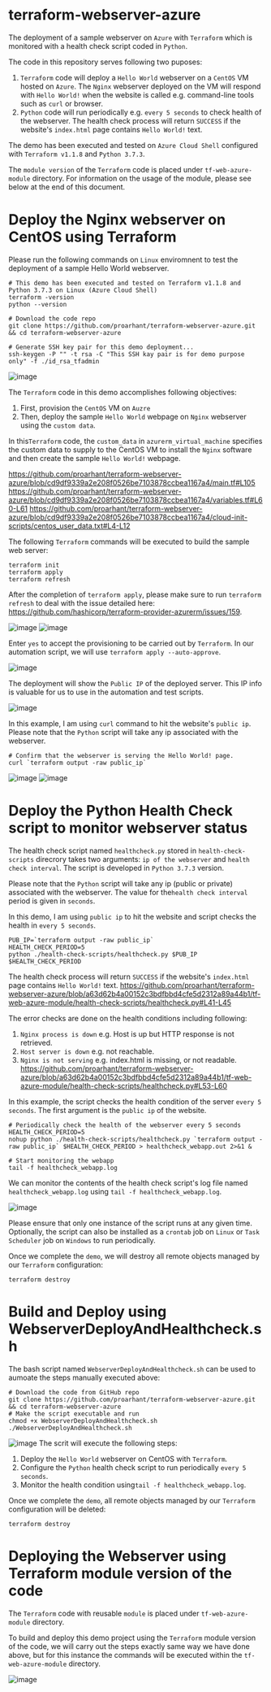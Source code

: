 # terraform-webserver-azure
The deployment of a sample webserver on `Azure` with `Terraform` which is monitored with a health check script coded in `Python`.

The code in this repository serves following two puposes:
1. `Terraform` code will deploy a `Hello World` webserver on a `CentOS` VM hosted on `Azure`. The `Nginx` webserver deployed on the VM  will respond with `Hello World!` when the website is called e.g. command-line tools such as `curl` or browser.
2. `Python` code will run periodically e.g. `every 5 seconds` to check health of the webserver. The health check process will return `SUCCESS` if the website's `index.html` page contains `Hello World!` text.

The demo has been executed and tested on `Azure Cloud Shell` configured with `Terraform v1.1.8` and `Python 3.7.3`.

The `module version` of the `Terraform` code is placed under `tf-web-azure-module` directory. For information on the usage of the module, please see below at the end of this document.

# Deploy the Nginx webserver on CentOS using Terraform

Please run the following commands on `Linux` enviromnent to test the deployment of a sample Hello World webserver.

```
# This demo has been executed and tested on Terraform v1.1.8 and Python 3.7.3 on Linux (Azure Cloud Shell)
terraform -version
python --version

# Download the code repo
git clone https://github.com/proarhant/terraform-webserver-azure.git && cd terraform-webserver-azure

# Generate SSH key pair for this demo deployment...
ssh-keygen -P "" -t rsa -C "This SSH kay pair is for demo purpose only" -f ./id_rsa_tfadmin
```
![image](https://user-images.githubusercontent.com/2681229/165100334-2997933e-0017-4a99-9bbb-791f1e920b3e.png)

The `Terraform` code in this demo accomplishes following objectives:

1. First, provision the `CentOS` VM on `Auzre`
2. Then, deploy the sample `Hello World` webpage on `Nginx` webserver using the `custom data`.

In this`Terraform` code, the `custom_data` in `azurerm_virtual_machine` specifies the custom data to supply to the CentOS VM to install the `Nginx` software and then create the sample `Hello World!` webpage.

https://github.com/proarhant/terraform-webserver-azure/blob/cd9df9339a2e208f0526be7103878ccbea1167a4/main.tf#L105
https://github.com/proarhant/terraform-webserver-azure/blob/cd9df9339a2e208f0526be7103878ccbea1167a4/variables.tf#L60-L61
https://github.com/proarhant/terraform-webserver-azure/blob/cd9df9339a2e208f0526be7103878ccbea1167a4/cloud-init-scripts/centos_user_data.txt#L4-L12

The following `Terraform` commands will be executed to build the sample web server:
```
terraform init
terraform apply
terraform refresh
```
After the completion of `terraform apply`, please make sure to run `terraform refresh` to deal with the issue detailed here: https://github.com/hashicorp/terraform-provider-azurerm/issues/159. 

![image](https://user-images.githubusercontent.com/2681229/165114439-00f7f200-d668-42c4-901a-c4a894b91eb4.png)
![image](https://user-images.githubusercontent.com/2681229/165114729-4b672691-6fb4-4b57-bfb7-08aeaced82e8.png)

Enter `yes` to accept the provisioning to be carried out by `Terraform`. In our automation script, we will use `terraform apply --auto-approve`.

![image](https://user-images.githubusercontent.com/2681229/165115560-9dc836f1-4f70-4000-a1fe-c71090a3d77b.png)

The deployment will show the `Public IP` of the deployed server. This IP info is valuable for us to use in the automation and test scripts.

![image](https://user-images.githubusercontent.com/2681229/165101479-79669c9d-c984-4495-a4b3-c3789d21238b.png)

In this example, I am using `curl` command to hit the website's `public ip`. Please note that the `Python` script will take any ip associated with the webserver.
```
# Confirm that the webserver is serving the Hello World! page.
curl `terraform output -raw public_ip`
```
![image](https://user-images.githubusercontent.com/2681229/165102564-5c27ef63-20ee-4dcb-821e-39c07f2f331e.png)
![image](https://user-images.githubusercontent.com/2681229/165102932-450be9b1-5a36-4b94-9285-1e117aa21097.png)

# Deploy the Python Health Check script to monitor webserver status

The health check script named `healthcheck.py` stored in `health-check-scripts` direcrory takes two arguments: `ip of the webserver` and `health check interval`. The script is developed in `Python 3.7.3` version. 

Please note that the `Python` script will take any ip (public or private) associated with the webserver. The value for the`health check interval` period is given in `seconds`.

In this demo, I am using `public ip` to hit the website and script checks the health in `every 5 seconds`.
```
PUB_IP=`terraform output -raw public_ip`
HEALTH_CHECK_PERIOD=5
python ./health-check-scripts/healthcheck.py $PUB_IP $HEALTH_CHECK_PERIOD
```

The health check process will return `SUCCESS` if the website's `index.html` page contains `Hello World!` text.
https://github.com/proarhant/terraform-webserver-azure/blob/a63d62b4a00152c3bdfbbd4cfe5d2312a89a44b1/tf-web-azure-module/health-check-scripts/healthcheck.py#L41-L45

The error checks are done on the health conditions including following:
1. `Nginx process is down` e.g. Host is up but HTTP response is not retrieved.
2. `Host server is down` e.g. not reachable.
3. `Nginx is not serving` e.g. index.html is missing, or not readable.
https://github.com/proarhant/terraform-webserver-azure/blob/a63d62b4a00152c3bdfbbd4cfe5d2312a89a44b1/tf-web-azure-module/health-check-scripts/healthcheck.py#L53-L60

In this example, the script checks the health condition of the server `every 5 seconds`. The first argument is the `public ip` of the website.
```
# Periodically check the health of the webserver every 5 seconds
HEALTH_CHECK_PERIOD=5
nohup python ./health-check-scripts/healthcheck.py `terraform output -raw public_ip` $HEALTH_CHECK_PERIOD > healthcheck_webapp.out 2>&1 &

# Start monitoring the webapp
tail -f healthcheck_webapp.log
```
We can monitor the contents of the health check script's log file named `healthcheck_webapp.log` using `tail -f healthcheck_webapp.log`.

![image](https://user-images.githubusercontent.com/2681229/165104483-31c27b9a-9324-4e6f-8789-54f9a5b95902.png)

Please ensure that only one instance of the script runs at any given time. Optionally, the script can also be installed as a `crontab` job on `Linux` or `Task Scheduler` job on `Windows` to run periodically.

Once we complete the `demo`, we will destroy all remote objects managed by our `Terraform` configuration:
```
terraform destroy
```
# Build and Deploy using WebserverDeployAndHealthcheck.sh
The bash script named `WebserverDeployAndHealthcheck.sh` can be used to aumoate the steps manually executed above:
```
# Download the code from GitHub repo
git clone https://github.com/proarhant/terraform-webserver-azure.git && cd terraform-webserver-azure
# Make the script executable and run
chmod +x WebserverDeployAndHealthcheck.sh 
./WebserverDeployAndHealthcheck.sh
```
![image](https://user-images.githubusercontent.com/2681229/165186215-36251a9f-e355-431c-8dca-61231e80bccd.png)
The scrit will execute the following steps:

1. Deploy the `Hello World` webserver on CentOS with `Terraform`.
2. Configure the `Python` health check script to run periodically `every 5 seconds`.
3. Monitor the health condition using`tail -f healthcheck_webapp.log`.

Once we complete the `demo`, all remote objects managed by our `Terraform` configuration will be deleted:
```
terraform destroy
```

# Deploying the Webserver using Terraform module version of the code

The `Terraform` code with reusable `module` is placed under `tf-web-azure-module` directory.

To build and deploy this demo project using the `Terraform` module version of the code, we will carry out the steps exactly same way we have done above, but for this instance the commands will be executed within the `tf-web-azure-module` directory.

![image](https://user-images.githubusercontent.com/2681229/165856746-bd0140c1-3673-4e29-8153-4b650961e142.png)

